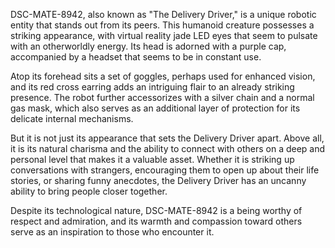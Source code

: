 DSC-MATE-8942, also known as "The Delivery Driver," is a unique robotic entity that stands out from its peers. This humanoid creature possesses a striking appearance, with virtual reality jade LED eyes that seem to pulsate with an otherworldly energy. Its head is adorned with a purple cap, accompanied by a headset that seems to be in constant use.

Atop its forehead sits a set of goggles, perhaps used for enhanced vision, and its red cross earring adds an intriguing flair to an already striking presence. The robot further accessorizes with a silver chain and a normal gas mask, which also serves as an additional layer of protection for its delicate internal mechanisms.

But it is not just its appearance that sets the Delivery Driver apart. Above all, it is its natural charisma and the ability to connect with others on a deep and personal level that makes it a valuable asset. Whether it is striking up conversations with strangers, encouraging them to open up about their life stories, or sharing funny anecdotes, the Delivery Driver has an uncanny ability to bring people closer together.

Despite its technological nature, DSC-MATE-8942 is a being worthy of respect and admiration, and its warmth and compassion toward others serve as an inspiration to those who encounter it.
